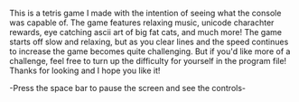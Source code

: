 This is a tetris game I made with the intention of seeing what the console was capable of. The game features relaxing music,
unicode charachter rewards, eye catching ascii art of big fat cats, and much more! The game starts off slow and relaxing,
but as you clear lines and the speed continues to increase the game becomes quite challenging. But if you'd like more of a challenge, feel free to turn up the difficulty for yourself in the program file! Thanks for looking and I hope you like it! 

-Press the space bar to pause the screen and see the controls-
